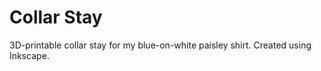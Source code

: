 # Collar Stay

3D-printable collar stay for my blue-on-white paisley shirt. Created using Inkscape.
